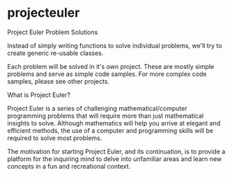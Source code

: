 # projecteuler
Project Euler Problem Solutions

Instead of simply writing functions to solve individual problems, we'll try to create generic re-usable classes.

Each problem will be solved in it's own project.  These are mostly simple problems and serve as simple code samples.  For
more complex code samples, please see other projects.

What is Project Euler?

Project Euler is a series of challenging mathematical/computer programming problems that will require more than just 
mathematical insights to solve. Although mathematics will help you arrive at elegant and efficient methods, the use 
of a computer and programming skills will be required to solve most problems.

The motivation for starting Project Euler, and its continuation, is to provide a platform for the inquiring mind to 
delve into unfamiliar areas and learn new concepts in a fun and recreational context.
